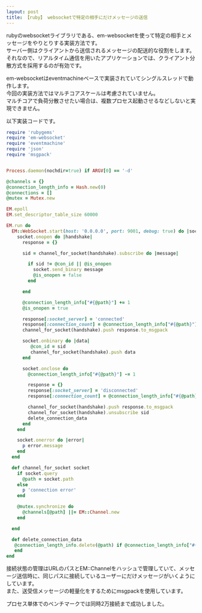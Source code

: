 ```yaml
---
layout: post
title: 【ruby】 websocketで特定の相手にだけメッセージの送信
---
```


rubyのwebsocketライブラリである、em-websocketを使って特定の相手とメッセージをやりとりする実装方法です。  
サーバー側はクライアントから送信されるメッセージの配送的な役割をします。それなので、リアルタイム通信を用いたアプリケーションでは、クライアント分散方式を採用するのが有効です。  
  
em-websocketはeventmachineベースで実装されていてシングルスレッドで動作します。  
今回の実装方法ではマルチコアスケールは考慮されていません。  
マルチコアで負荷分散させたい場合は、複数プロセス起動させるなどしないと実現できません。  
  
以下実装コードです。
  
```ruby
require 'rubygems'
require 'em-websocket'
require 'eventmachine'
require 'json'
require 'msgpack'


Process.daemon(nochdir=true) if ARGV[0] == '-d'

@channels = {}
@connection_length_info = Hash.new(0)
@connections = []
@mutex = Mutex.new

EM.epoll
EM.set_descriptor_table_size 60000

EM.run do
  EM::WebSocket.start(host: '0.0.0.0', port: 9001, debug: true) do |socket|
    socket.onopen do |handshake|
      response = {}

      sid = channel_for_socket(handshake).subscribe do |message|

        if sid != @con_id || @is_onopen
          socket.send_binary message
          @is_onopen = false
        end

      end

      @connection_length_info["#{@path}"] += 1
      @is_onopen = true

      response[:socket_server] = 'connected'
      response[:connection_count] = @connection_length_info["#{@path}"]
      channel_for_socket(handshake).push response.to_msgpack

      socket.onbinary do |data|
         @con_id = sid
         channel_for_socket(handshake).push data
      end

      socket.onclose do
        @connection_length_info["#{@path}"] -= 1

        response = {}
        response[:socket_server] = 'disconnected'
        response[:connection_count] = @connection_length_info["#{@path}"]

        channel_for_socket(handshake).push response.to_msgpack
        channel_for_socket(handshake).unsubscribe sid
        delete_connection_data
      end
    end

    socket.onerror do |error|
      p error.message
    end
  end

  def channel_for_socket socket
    if socket.query
      @path = socket.path
    else
      p 'connection error'
    end

    @mutex.synchronize do
      @channels[@path] ||= EM::Channel.new
    end

  end

  def delete_connection_data
   @connection_length_info.delete(@path) if @connection_length_info["#{@path}"] == 0
   end
end
```
  
接続状態の管理はURLのパスとEM::Channelをハッシュで管理していて、メッセージ送信時に、同じパスに接続しているユーザーにだけメッセージがいくようにしています。  
また、送受信メッセージの軽量化をするためにmsgpackを使用しています。  
  
プロセス単体でのベンチマークでは同時2万接続まで成功しました。
